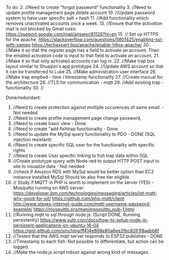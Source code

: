 To do:
2. //Need to create "forgot password" functionality
3. //Need to update profile management page
        delete account
10. //Update password system to have user specific salt + hash
11. //Add functionality which removes unactivated accounts once a week.
13. //Ensure that the activation mail is not blocked by Gmail rules:
    https://support.google.com/mail/answer/81126?hl=en
15. // Set up HTTPS for the apache.
    https://stackoverflow.com/questions/5801425/enabling-ssl-with-xampp
    https://techexpert.tips/apache/enable-https-apache/
20. //Make it so that the register page has a field to activate an account. Then the emailed activation code is input to that field to activate an account.
21. //Make it so that only activated accounts can log in.
22. //Make trap box layout similar to Shuaijun's app prototype
24. //Update AWS account so that it can be transferred to Luke
25. //Make administration user interface
26. //Make trap emptied - time / timestamp functionality
27. //Create manual for the architecture
28. //TLS for communication - mqtt
29. //Add existing trap -functionality
30. //
    

Done/redundant:
1. //Need to create protection against multiple occurences of same email. - Not needed
3. //Need to create profile management page
        change password,
4. //Need to create basic view - Done
5. //Need to create "add fishtrap functionality - Done  
6. //Need to update the MySql query functionality to PDO - DONE
    (SQL injection resistant)
7. //Need to create specific SQL user for the functionality with specific rights
8. //Need to create User specific linking to fish trap data within SQL
9. //Create prototype query with Node-red to output HTTP POST input to site to visualize data - Not needed
12. //check if Amazon RDS with MySql would be better option than EC2 instance installed MySql
    Should be also free tier eligible.
14. // Study if MQTT in PHP is worth to implement on the server (YES) - Mosquitto running on AWS server:
    https://developer.ibm.com/technologies/messaging/articles/iot-mqtt-why-good-for-iot/
    https://github.com/php-mqtt/client
    http://www.steves-internet-guide.com/mqtt-username-password-example/
    https://mosquitto.org/man/mosquitto_pub-1.html
17. //Running mqtt to sql through node.js: (Script DONE, Running persistently)
    https://www.vultr.com/docs/how-to-setup-node-js-persistent-applications-on-ubuntu-16-04
    https://gist.github.com/smching/ff414e868e80a6ee2fbc8261f8aebb8f
18. //Tested that the AWS mqtt server responds to ESP32 publishes - DONE
19. //Timestamp to each fish. Not possible to differentiate, but action can be logged.
23. //Make the node.js script robust against wrong kind of messages.









